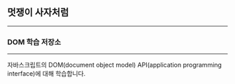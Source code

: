 ## 멋쟁이 사자처럼
---
### DOM 학습 저장소

---

자바스크립트의 DOM(document object model) API(application  programming interface)에 대해 학습합니다.

